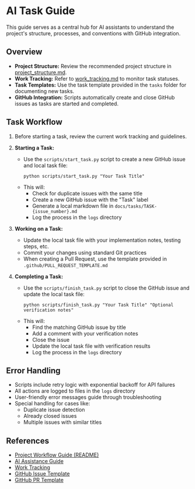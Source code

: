 # AI Task Guide

This guide serves as a central hub for AI assistants to understand the project's structure, processes, and conventions with GitHub integration.

## Overview

- **Project Structure:** Review the recommended project structure in [project_structure.md](project_structure.md).
- **Work Tracking:** Refer to [work_tracking.md](work_tracking.md) to monitor task statuses.
- **Task Templates:** Use the task template provided in the `tasks` folder for documenting new tasks.
- **GitHub Integration:** Scripts automatically create and close GitHub issues as tasks are started and completed.

## Task Workflow

1. Before starting a task, review the current work tracking and guidelines.

2. **Starting a Task:**
   - Use the `scripts/start_task.py` script to create a new GitHub issue and local task file:
     ```
     python scripts/start_task.py "Your Task Title"
     ```
   - This will:
     - Check for duplicate issues with the same title
     - Create a new GitHub issue with the "Task" label
     - Generate a local markdown file in `docs/tasks/TASK-{issue_number}.md`
     - Log the process in the `logs` directory

3. **Working on a Task:**
   - Update the local task file with your implementation notes, testing steps, etc.
   - Commit your changes using standard Git practices
   - When creating a Pull Request, use the template provided in `.github/PULL_REQUEST_TEMPLATE.md`

4. **Completing a Task:**
   - Use the `scripts/finish_task.py` script to close the GitHub issue and update the local task file:
     ```
     python scripts/finish_task.py "Your Task Title" "Optional verification notes"
     ```
   - This will:
     - Find the matching GitHub issue by title
     - Add a comment with your verification notes
     - Close the issue
     - Update the local task file with verification results
     - Log the process in the `logs` directory

## Error Handling

- Scripts include retry logic with exponential backoff for API failures
- All actions are logged to files in the `logs` directory
- User-friendly error messages guide through troubleshooting
- Special handling for cases like:
  - Duplicate issue detection
  - Already closed issues
  - Multiple issues with similar titles

## References

- [Project Workflow Guide (README)](../README.md)
- [AI Assistance Guide](ai_assistance_guide.md)
- [Work Tracking](work_tracking.md)
- [GitHub Issue Template](.github/ISSUE_TEMPLATE/task.md)
- [GitHub PR Template](.github/PULL_REQUEST_TEMPLATE.md)
